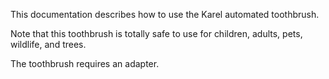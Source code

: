 This documentation describes how to use the Karel automated toothbrush.

Note that this toothbrush is totally safe to use for children, adults, pets, wildlife, and trees.

The toothbrush requires an adapter.
